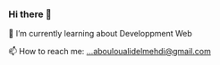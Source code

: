 ### Hi there 👋


 🌱 I’m currently learning about Developpment Web

 📫 How to reach me: ...abouloualidelmehdi@gmail.com




